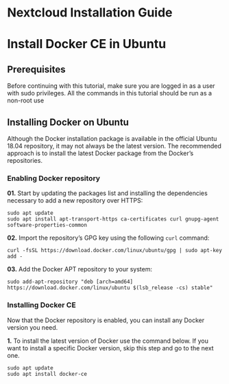 # Nextcloud Installation Guide

# Install Docker CE in Ubuntu

## Prerequisites

Before continuing with this tutorial, make sure you are logged in as a user with sudo privileges. All the commands in this tutorial should be run as a non-root use

## Installing Docker on Ubuntu

Although the Docker installation package is available in the official Ubuntu 18.04 repository, it may not always be the latest version. The recommended approach is to install the latest Docker package from the Docker’s repositories.

### Enabling Docker repository

**01.** Start by updating the packages list and installing the dependencies necessary to add a new repository over HTTPS:

```
sudo apt update
sudo apt install apt-transport-https ca-certificates curl gnupg-agent software-properties-common
```
**02.** Import the repository’s GPG key using the following `curl` command:

```
curl -fsSL https://download.docker.com/linux/ubuntu/gpg | sudo apt-key add -
```
**03.** Add the Docker APT repository to your system:

``` 
sudo add-apt-repository "deb [arch=amd64] https://download.docker.com/linux/ubuntu $(lsb_release -cs) stable"
```
### Installing Docker CE

Now that the Docker repository is enabled, you can install any Docker version you need.

**1.** To install the latest version of Docker use the command below. If you want to install a specific Docker version, skip this step and go to the next one.

```
sudo apt update
sudo apt install docker-ce
```






